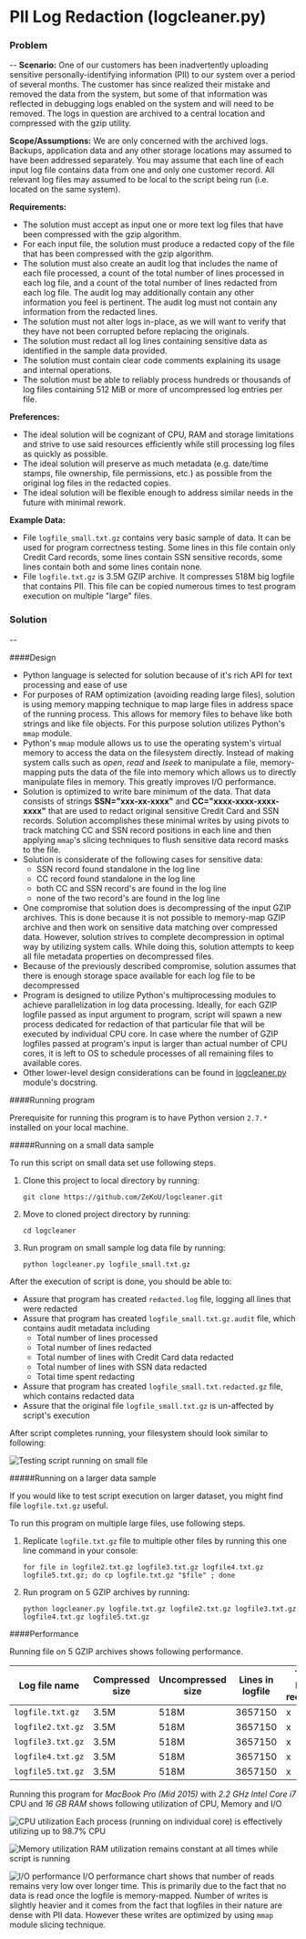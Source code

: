 # PII Log Redaction (logcleaner.py)

### Problem
--
**Scenario:** One of our customers has been inadvertently uploading sensitive personally-identifying information (PII) to our system over a period of several months. The customer has since realized their mistake and removed the data from the system, but some of that information was reflected in debugging logs enabled on the system and will need to be removed. The logs in question are archived to a central location and compressed with the gzip utility.

**Scope/Assumptions:** We are only concerned with the archived logs. Backups, application data and any other storage locations may assumed to have been addressed separately. You may assume that each line of each input log file contains data from one and only one customer record. All relevant log files may assumed to be local to the script being run (i.e. located on the same system).

**Requirements:**

- The solution must accept as input one or more text log files that have been compressed with the gzip algorithm.
- For each input file, the solution must produce a redacted copy of the file that has been compressed with the gzip algorithm.
- The solution must also create an audit log that includes the name of each file processed, a count of the total number of lines processed in each log file, and a count of the total number of lines redacted from each log file. The audit log may additionally contain any other information you feel is pertinent. The audit log must not contain any information from the redacted lines.
- The solution must not alter logs in-place, as we will want to verify that they have not been corrupted before replacing the originals.
- The solution must redact all log lines containing sensitive data as identified in the sample data provided.
- The solution must contain clear code comments explaining its usage and internal operations.
- The solution must be able to reliably process hundreds or thousands of log files containing 512 MiB or more of uncompressed log entries per file.

**Preferences:**

- The ideal solution will be cognizant of CPU, RAM and storage limitations and strive to use said resources efficiently while still processing log files as quickly as possible.
- The ideal solution will preserve as much metadata (e.g. date/time stamps, file ownership, file permissions, etc.) as possible from the original log files in the redacted copies.
- The ideal solution will be flexible enough to address similar needs in the future with minimal rework.

**Example Data:**

- File `logfile_small.txt.gz` contains very basic sample of data. It can be used for program correctness testing.
  Some lines in this file contain only Credit Card records, some lines contain SSN sensitive records,
  some lines contain both and some lines contain none.
- File `logfile.txt.gz` is 3.5M GZIP archive. It compresses 518M big logfile that contains PII.
  This file can be copied numerous times to test program execution on multiple "large" files.

### Solution
--

####Design

- Python language is selected for solution because of it's rich API for text processing and ease of use
- For purposes of RAM optimization (avoiding reading large files), solution is using memory mapping technique to map large files in address space of the running process. This allows for memory files to behave like both strings and like file objects. For this purpose solution utilizes Python's `mmap` module.
- Python's `mmap` module allows us to use the operating system's virtual memory to access the data on the filesystem directly. Instead of making system calls such as *open*, *read* and *lseek* to manipulate a file, memory-mapping puts the data of the file into memory which allows us to directly manipulate files in memory. This greatly improves I/O performance.
- Solution is optimized to write bare minimum of the data. That data consists of strings **SSN="xxx-xx-xxxx"** and **CC="xxxx-xxxx-xxxx-xxxx"** that are used to redact original sensitive Credit Card and SSN records. Solution accomplishes these minimal writes by using pivots to track matching CC and SSN record positions in each line and then applying `mmap`'s slicing techniques to flush sensitive data record masks to the file. 
- Solution is considerate of the following cases for sensitive data:
  - SSN record found standalone in the log line
  - CC record found standalone in the log line
  - both CC and SSN record's are found in the log line
  - none of the two record's are found in the log line
- One compromise that solution does is decompressing of the input GZIP archives. This is done because it is not possible to memory-map GZIP archive and then work on sensitive data matching over compressed data. However, solution strives to complete decompression in optimal way by utilizing system calls. While doing this, solution attempts to keep all file metadata properties on decompressed files.
- Because of the previously described compromise, solution assumes that there is enough storage space available for each log file to be decompressed
- Program is designed to utilize Python's multiprocessing modules to achieve parallelization in log data processing. Ideally, for each GZIP logfile passed as input argument to program, script will spawn a new process dedicated for redaction of that particular file that will be executed by individual CPU core. In case where the number of GZIP logfiles passed at program's input is larger than actual number of CPU cores, it is left to OS to schedule processes of all remaining files to available cores.
- Other lower-level design considerations can be found in [logcleaner.py](https://github.com/ZeKoU/logcleaner/blob/master/logcleaner.py) module's docstring.

####Running program

Prerequisite for running this program is to have Python version `2.7.*` installed on your local machine. 

#####Running on a small data sample

To run this script on small data set use following steps.

1. Clone this project to local directory by running:
   	
   	```
   	git clone https://github.com/ZeKoU/logcleaner.git
   	```
2. Move to cloned project directory by running:

   ```
   cd logcleaner
   ```
3. Run program on small sample log data file by running:
   
   ```
   python logcleaner.py logfile_small.txt.gz
   ```

After the execution of script is done, you should be able to:

* Assure that program has created `redacted.log` file, logging all lines that were redacted
* Assure that program has created `logfile_small.txt.gz.audit` file, which contains audit metadata including
  - Total number of lines processed
  - Total number of lines redacted
  - Total number of lines with Credit Card data redacted
  - Total number of lines with SSN data redacted
  - Total time spent redacting
* Assure that program has created `logfile_small.txt.redacted.gz` file, which contains redacted data
* Assure that the original file `logfile_small.txt.gz` is un-affected by script's execution

After script completes running, your filesystem should look similar to following:

![Testing script running on small file](https://github.com/ZeKoU/logcleaner/raw/master/images/Filesystem_logcleaner.png)


#####Running on a larger data sample

If you would like to test script execution on larger dataset, you might find file `logfile.txt.gz` useful. 

To run this program on multiple large files, use following steps.

1. Replicate `logfile.txt.gz` file to multiple other files by running this one line command in your console:
   
   ```shell
   for file in logfile2.txt.gz logfile3.txt.gz logfile4.txt.gz logfile5.txt.gz; do cp logfile.txt.gz "$file" ; done
   ```
2. Run program on 5 GZIP archives by running:
   
   ```shell
   python logcleaner.py logfile.txt.gz logfile2.txt.gz logfile3.txt.gz logfile4.txt.gz logfile5.txt.gz
   ```

####Performance

Running file on 5 GZIP archives shows following performance.

Log file name | Compressed size | Uncompressed size | Lines in logfile | Total lines redacted | SSN redacted lines | CC redacted lines | Time spent redacting |
------------- | ---------------- | ----------------- | ----------------- | ----------------- | ----------------- | ----------------- | ----------------- |
`logfile.txt.gz` | 3.5M | 518M | 3657150 | x | x | x | x |
`logfile2.txt.gz` | 3.5M | 518M | 3657150 | x | x | x | x |
`logfile3.txt.gz` | 3.5M | 518M | 3657150 | x | x | x | x |
`logfile4.txt.gz` | 3.5M | 518M | 3657150 | x | x | x | x |
`logfile5.txt.gz` | 3.5M | 518M | 3657150 | x | x | x | x |

Running this program for  *MacBook Pro (Mid 2015)* with *2.2 GHz Intel Core i7* CPU and *16 GB RAM* shows following utilization of CPU, Memory and I/O


![CPU utilization](https://github.com/ZeKoU/logcleaner/raw/master/images/CPU.png) Each process (running on individual core) is effectively utilizing up to 98.7% CPU

![Memory utilization](https://github.com/ZeKoU/logcleaner/raw/master/images/Memory.png) RAM utilization remains constant at all times while script is running

![I/O performance](https://github.com/ZeKoU/logcleaner/raw/master/images/IO.png) I/O performance chart shows that number of reads remains very low over longer time. This is primarily due to the fact that no data is read once the logfile is memory-mapped. Number of writes is slightly heavier and it comes from the fact that logfiles in  their nature are dense with PII data. However these writes are optimized by using `mmap` module slicing technique.



